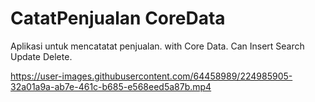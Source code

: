 # CatatPenjualan CoreData
Aplikasi untuk mencatatat penjualan. with Core Data.
Can Insert Search Update Delete.


https://user-images.githubusercontent.com/64458989/224985905-32a01a9a-ab7e-461c-b685-e568eed5a87b.mp4

